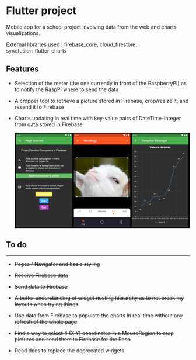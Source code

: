 # Flutter project

Mobile app for a school project involving data from the web and charts visualizations.

External libraries used : firebase_core, cloud_firestore, syncfusion_flutter_charts

## Features

- Selection of the meter (the one currently in front of the RaspberryPI) as to notify the RaspPI where to send the data

- A cropper tool to retrieve a picture stored in Firebase, crop/resize it, and resend it to Firebase

- Charts updating in real time with key-value pairs of DateTime-Integer from data stored in Firebase

    ![preview](preview.png)

## To do
---
- ~~Pages / Navigator and basic styling~~

- ~~Receive Firebase data~~

- ~~Send data to Firebase~~

- ~~A better understanding of widget nesting hierarchy as to not break my layouts when trying things~~

- ~~Use data from Firebase to populate the charts in real time without any refresh of the whole page~~

- ~~Find a way to select 4 (X,Y) coordinates in a MouseRegion to crop pictures and send them to Firebase for the Rasp~~

- ~~Read docs to replace the deprecated widgets~~

